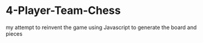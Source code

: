 # 4-Player-Team-Chess
my attempt to reinvent the game using Javascript to generate the board and pieces
